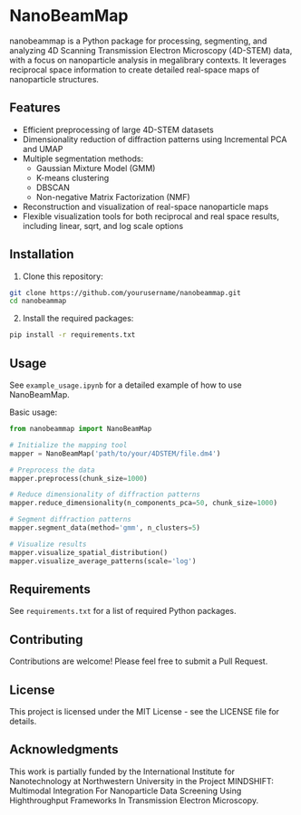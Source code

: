 # NanoBeamMap

nanobeammap is a Python package for processing, segmenting, and analyzing 4D Scanning Transmission Electron Microscopy (4D-STEM) data, with a focus on nanoparticle analysis in megalibrary contexts. It leverages reciprocal space information to create detailed real-space maps of nanoparticle structures.

## Features

- Efficient preprocessing of large 4D-STEM datasets
- Dimensionality reduction of diffraction patterns using Incremental PCA and UMAP
- Multiple segmentation methods:
  - Gaussian Mixture Model (GMM)
  - K-means clustering
  - DBSCAN
  - Non-negative Matrix Factorization (NMF)
- Reconstruction and visualization of real-space nanoparticle maps
- Flexible visualization tools for both reciprocal and real space results, including linear, sqrt, and log scale options

## Installation

1. Clone this repository:

```bash
git clone https://github.com/yourusername/nanobeammap.git
cd nanobeammap
```

2. Install the required packages:

```bash
pip install -r requirements.txt
```

## Usage

See `example_usage.ipynb` for a detailed example of how to use NanoBeamMap.

Basic usage:

```python
from nanobeammap import NanoBeamMap

# Initialize the mapping tool
mapper = NanoBeamMap('path/to/your/4DSTEM/file.dm4')

# Preprocess the data
mapper.preprocess(chunk_size=1000)

# Reduce dimensionality of diffraction patterns
mapper.reduce_dimensionality(n_components_pca=50, chunk_size=1000)

# Segment diffraction patterns
mapper.segment_data(method='gmm', n_clusters=5)

# Visualize results
mapper.visualize_spatial_distribution()
mapper.visualize_average_patterns(scale='log')
```


## Requirements
See `requirements.txt` for a list of required Python packages.

## Contributing
Contributions are welcome! Please feel free to submit a Pull Request.

## License
This project is licensed under the MIT License - see the LICENSE file for details.

## Acknowledgments
This work is partially funded by the International Institute for Nanotechnology at Northwestern University in the Project MINDSHIFT: Multimodal Integration For Nanoparticle Data Screening Using Highthroughput Frameworks In Transmission Electron Microscopy.